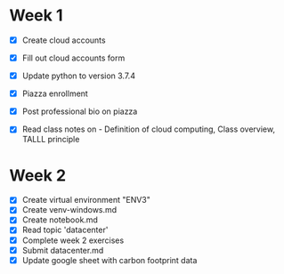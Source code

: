 # Week 1
- [X] Create cloud accounts  
- [X] Fill out cloud accounts form  
- [X] Update python to version 3.7.4  
- [X] Piazza enrollment  
- [X] Post professional bio on piazza  
- [X] Read class notes on - Definition of cloud computing, Class overview, TALLL principle  


# Week 2  
- [X] Create virtual environment "ENV3"  
- [X] Create venv-windows.md  
- [X] Create notebook.md  
- [X] Read topic 'datacenter'  
- [X] Complete week 2 exercises
- [X] Submit datacenter.md
- [X] Update google sheet with carbon footprint data
